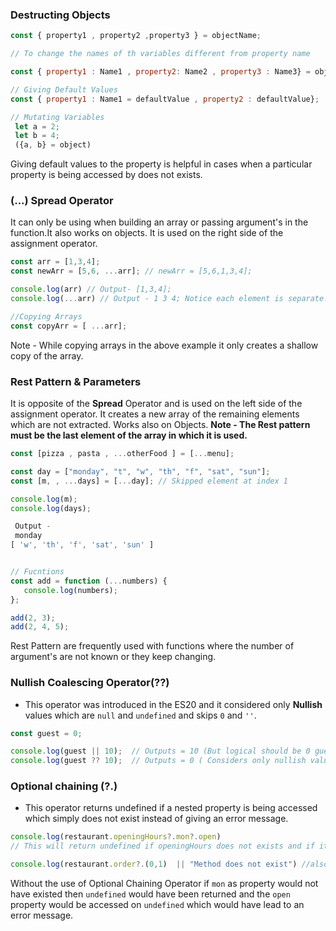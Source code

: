 

### Destructing Objects 

```js
const { property1 , property2 ,property3 } = objectName;

// To change the names of th variables different from property name 

const { property1 : Name1 , property2: Name2 , property3 : Name3} = objectName;

// Giving Default Values 
const { property1 : Name1 = defaultValue , property2 : defaultValue};

// Mutating Variables 
 let a = 2;
 let b = 4;
 ({a, b} = object)
```

Giving default values to the property is helpful in cases when a particular property is being accessed by does not exists.

### (...) Spread Operator

It can only be using when building an array or passing argument's in the function.It also works on objects. It is used on the right side of the assignment operator.

```js
const arr = [1,3,4];
const newArr = [5,6, ...arr]; // newArr = [5,6,1,3,4];

console.log(arr) // Output- [1,3,4];
console.log(...arr) // Output - 1 3 4; Notice each element is separate.

//Copying Arrays
const copyArr = [ ...arr]; 
```

Note - While copying arrays in the above example it only creates a shallow copy of the array.


### Rest Pattern & Parameters
 It is opposite of the **Spread** Operator and is used on the left side of the assignment operator.
 It creates a new array of the remaining elements which are not extracted. Works also on Objects.
 **Note - The Rest pattern must be the last element of the array in which it is used.**
 
```js 
const [pizza , pasta , ...otherFood ] = [...menu];

const day = ["monday", "t", "w", "th", "f", "sat", "sun"];
const [m, , ...days] = [...day]; // Skipped element at index 1

console.log(m);
console.log(days);

 Output - 
 monday
[ 'w', 'th', 'f', 'sat', 'sun' ]


// Fucntions 
const add = function (...numbers) {
   console.log(numbers);
};

add(2, 3);
add(2, 4, 5);

```

Rest Pattern are frequently used with functions where the number of argument's are not known or they keep changing.

### Nullish Coalescing Operator(??)

- This operator was introduced in the ES20 and it considered only **Nullish** values which are `null` and `undefined` and skips `0` and `''`.
```js
const guest = 0;

console.log(guest || 10);  // Outputs = 10 (But logical should be 0 guests)
console.log(guest ?? 10);  // Outputs = 0 ( Considers only nullish values)
```

### Optional chaining (?.)
- This operator returns undefined if a nested property is being accessed which simply does not exist instead of giving an error message.
```js
console.log(restaurant.openingHours?.mon?.open)
// This will return undefined if openingHours does not exists and if it exists then  it checks if mon exists inside it or not.

console.log(restaurant.order?.(0,1)  || "Method does not exist") //also works on methods.
```

Without the use of Optional Chaining Operator if `mon` as property would not have existed then `undefined` would have been returned and the `open` property would be accessed on `undefined` which would have lead to an error message.
